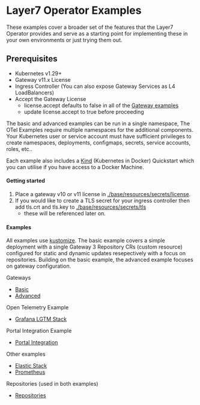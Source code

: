 # Layer7 Operator Examples
These examples cover a broader set of the features that the Layer7 Operator provides and serve as a starting point for implementing these in your own environments or just trying them out.

## Prerequisites
- Kubernetes v1.29+
- Gateway v11.x License
- Ingress Controller (You can also expose Gateway Services as L4 LoadBalancers)
- Accept the Gateway License
  - license.accept defaults to false in all of the [Gateway examples](./gateway/)
  - update license.accept to true before proceeding

The basic and advanced examples can be run in a single namespace, The OTel Examples require multiple namespaces for the additional components. Your Kubernetes user or service account must have sufficient privileges to create namespaces, deployments, configmaps, secrets, service accounts, roles, etc..

Each example also includes a [Kind](https://kind.sigs.k8s.io/) (Kubernetes in Docker) Quickstart which you can utilise if you have access to a Docker Machine.

#### Getting started
1. Place a gateway v10 or v11 license in [./base/resources/secrets/license](./base/resources/secrets/license).
2. If you would like to create a TLS secret for your ingress controller then add tls.crt and tls.key to [./base/resources/secrets/tls](./base/resources/secrets/tls)
    - these will be referenced later on.

#### Examples
All examples use [kustomize](https://kustomize.io/). The basic example covers a simple deployment with a single Gateway 3 Repository CRs (custom resource) configured for static and dynamic updates resepectively with a focus on repositories. Building on the basic example, the advanced example focuses on gateway configuration.

Gateways
- [Basic](./basic)
- [Advanced](./advanced)

Open Telemetry Example
- [Grafana LGTM Stack](./otel-lgtm/)

Portal Integration Example
- [Portal Integration](./portal-integration/)

Other examples
- [Elastic Stack](./otel-elastic)
- [Prometheus](./otel-prometheus)

Repositories (used in both examples)
- [Repositories](./repositories/)